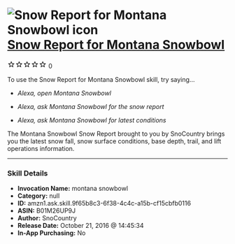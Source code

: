 # &nbsp;<img src="skill_icon" alt="Snow Report for Montana Snowbowl icon" width="36"> [Snow Report for Montana Snowbowl](http://alexa.amazon.com/#skills/amzn1.ask.skill.9f65b8c3-6f38-4c4c-a15b-cf15cbfb0116)
![0 stars](../../images/ic_star_border_black_18dp_1x.png)![0 stars](../../images/ic_star_border_black_18dp_1x.png)![0 stars](../../images/ic_star_border_black_18dp_1x.png)![0 stars](../../images/ic_star_border_black_18dp_1x.png)![0 stars](../../images/ic_star_border_black_18dp_1x.png) 0

To use the Snow Report for Montana Snowbowl skill, try saying...

* *Alexa, open Montana Snowbowl*

* *Alexa, ask Montana Snowbowl for the snow report*

* *Alexa, ask Montana Snowbowl for latest conditions*

The Montana Snowbowl Snow Report brought to you by SnoCountry brings you the latest snow fall, snow surface conditions,  base depth, trail, and lift operations information.

***

### Skill Details

* **Invocation Name:** montana snowbowl
* **Category:** null
* **ID:** amzn1.ask.skill.9f65b8c3-6f38-4c4c-a15b-cf15cbfb0116
* **ASIN:** B01M26UP9J
* **Author:** SnoCountry
* **Release Date:** October 21, 2016 @ 14:45:34
* **In-App Purchasing:** No
